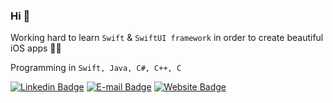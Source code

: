 ### Hi 👋

Working hard to learn `Swift` & `SwiftUI framework` in order to create beautiful iOS apps 👨‍💻

Programming in `Swift, Java, C#, C++, C`

[![Linkedin Badge](https://img.shields.io/badge/michal--derej-blue?style=flat&logo=linkedin&labelColor=blue)](https://www.linkedin.com/in/michal-derej/)
[![E-mail Badge](https://img.shields.io/badge/-contact%40michalderej.com-red?style=flat&logo=Minutemailer&logoColor=white)](mailto:contact@michalderej.com)
[![Website Badge](https://img.shields.io/badge/-michalderej.com-green?style=flat&logo=Safari&logoColor=white)](https://www.michalderej.com)

<!--
**Razeer123/Razeer123** is a ✨ _special_ ✨ repository because its `README.md` (this file) appears on your GitHub profile.
-->
